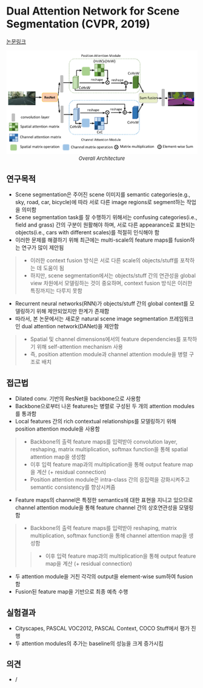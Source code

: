 # Dual Attention Network for Scene Segmentation (CVPR, 2019)

[논문링크](https://openaccess.thecvf.com/content_CVPR_2019/html/Fu_Dual_Attention_Network_for_Scene_Segmentation_CVPR_2019_paper.html)

<p align="center">
    <img width="600" alt='fig1' src="../img/fu2019dual.png?raw=true"></br>
    <em><font size=2>Overall Architecture</font></em>
</p>

## 연구목적
- Scene segmentation은 주어진 scene 이미지를 semantic categories(e.g., sky, road, car, bicycle)에 따라 서로 다른 image regions로 segment하는 작업을 의미함
- Scene segmentation task를 잘 수행하기 위해서는 confusing categories(i.e., field and grass) 간의 구분이 원활해야 하며, 서로 다른 appearance로 표현되는 objects(i.e., cars with different scales)를 적절히 인식해야 함
- 이러한 문제를 해결하기 위해 최근에는 multi-scale의 feature maps를 fusion하는 연구가 많이 제안됨
> - 이러한 context fusion 방식은 서로 다른 scale의 objects/stuff를 포착하는 데 도움이 됨
> - 하지만, scene segmentation에서는 objects/stuff 간의 연관성을 global view 차원에서 모델링하는 것이 중요하며, context fusion 방식은 이러한 특징까지는 다루지 못함
- Recurrent neural networks(RNN)가 objects/stuff 간의 global context를 모델링하기 위해 제안되었지만 한계가 존재함
- 따라서, 본 논문에서는 새로운 natural scene image segmentation 프레임워크인 dual attention network(DANet)을 제안함
> - Spatial 및 channel dimensions에서의 feature dependencies를 포착하기 위해 self-attention mechanism 사용
> - 즉, position attention module과 channel attention module을 병렬 구조로 배치

## 접근법
- Dilated conv. 기반의 ResNet을 backbone으로 사용함
- Backbone으로부터 나온 features는 병렬로 구성된 두 개의 attention modules를 통과함
- Local features 간의 rich contextual relationships를 모델링하기 위해 position attention module을 사용함
> - Backbone의 출력 feature maps를 입력받아 convolution layer, reshaping, matrix multiplication, softmax function을 통해 spatial attention map을 생성함
> - 이후 입력 feature map과의 multiplication을 통해 output feature map을 계산 (+ residual connection)
> - Position attention module은 intra-class 간의 응집력을 강화시켜주고 semantic consistency를 향상시켜줌
- Feature maps의 channel은 특정한 semantics에 대한 표현을 지니고 있으므로 channel attention module을 통해 feature channel 간의 상호연관성을 모델링함
> - Backbone의 출력 feature maps를 입력받아 reshaping, matrix multiplication, softmax function을 통해 channel attention map을 생성함
> > - 이후 입력 feature map과의 multiplication을 통해 output feature map을 계산 (+ residual connection)
- 두 attention module을 거친 각각의 output을 element-wise sum하여 fusion함
- Fusion된 feature map을 기반으로 최종 예측 수행

## 실험결과
- Cityscapes, PASCAL VOC2012, PASCAL Context, COCO Stuff에서 평가 진행
- 두 attention modules의 추가는 baseline의 성능을 크게 증가시킴

## 의견
- /